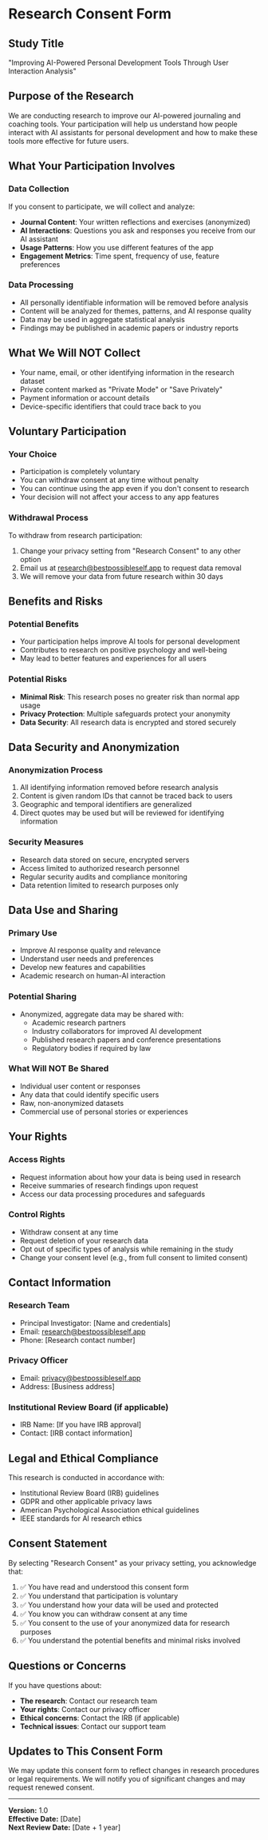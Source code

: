 # Research Consent Form

## Study Title
"Improving AI-Powered Personal Development Tools Through User Interaction Analysis"


## Purpose of the Research

We are conducting research to improve our AI-powered journaling and coaching tools. Your participation will help us understand how people interact with AI assistants for personal development and how to make these tools more effective for future users.

## What Your Participation Involves

### Data Collection
If you consent to participate, we will collect and analyze:

- **Journal Content**: Your written reflections and exercises (anonymized)
- **AI Interactions**: Questions you ask and responses you receive from our AI assistant
- **Usage Patterns**: How you use different features of the app
- **Engagement Metrics**: Time spent, frequency of use, feature preferences

### Data Processing
- All personally identifiable information will be removed before analysis
- Content will be analyzed for themes, patterns, and AI response quality
- Data may be used in aggregate statistical analysis
- Findings may be published in academic papers or industry reports

## What We Will NOT Collect

- Your name, email, or other identifying information in the research dataset
- Private content marked as "Private Mode" or "Save Privately"
- Payment information or account details
- Device-specific identifiers that could trace back to you

## Voluntary Participation

### Your Choice
- Participation is completely voluntary
- You can withdraw consent at any time without penalty
- You can continue using the app even if you don't consent to research
- Your decision will not affect your access to any app features

### Withdrawal Process
To withdraw from research participation:
1. Change your privacy setting from "Research Consent" to any other option
2. Email us at research@bestpossibleself.app to request data removal
3. We will remove your data from future research within 30 days

## Benefits and Risks

### Potential Benefits
- Your participation helps improve AI tools for personal development
- Contributes to research on positive psychology and well-being
- May lead to better features and experiences for all users

### Potential Risks
- **Minimal Risk**: This research poses no greater risk than normal app usage
- **Privacy Protection**: Multiple safeguards protect your anonymity
- **Data Security**: All research data is encrypted and stored securely

## Data Security and Anonymization

### Anonymization Process
1. All identifying information removed before research analysis
2. Content is given random IDs that cannot be traced back to users
3. Geographic and temporal identifiers are generalized
4. Direct quotes may be used but will be reviewed for identifying information

### Security Measures
- Research data stored on secure, encrypted servers
- Access limited to authorized research personnel
- Regular security audits and compliance monitoring
- Data retention limited to research purposes only

## Data Use and Sharing

### Primary Use
- Improve AI response quality and relevance
- Understand user needs and preferences
- Develop new features and capabilities
- Academic research on human-AI interaction

### Potential Sharing
- Anonymized, aggregate data may be shared with:
  - Academic research partners
  - Industry collaborators for improved AI development
  - Published research papers and conference presentations
  - Regulatory bodies if required by law

### What Will NOT Be Shared
- Individual user content or responses
- Any data that could identify specific users
- Raw, non-anonymized datasets
- Commercial use of personal stories or experiences

## Your Rights

### Access Rights
- Request information about how your data is being used in research
- Receive summaries of research findings upon request
- Access our data processing procedures and safeguards

### Control Rights
- Withdraw consent at any time
- Request deletion of your research data
- Opt out of specific types of analysis while remaining in the study
- Change your consent level (e.g., from full consent to limited consent)

## Contact Information

### Research Team
- Principal Investigator: [Name and credentials]
- Email: research@bestpossibleself.app
- Phone: [Research contact number]

### Privacy Officer
- Email: privacy@bestpossibleself.app
- Address: [Business address]

### Institutional Review Board (if applicable)
- IRB Name: [If you have IRB approval]
- Contact: [IRB contact information]

## Legal and Ethical Compliance

This research is conducted in accordance with:
- Institutional Review Board (IRB) guidelines
- GDPR and other applicable privacy laws
- American Psychological Association ethical guidelines
- IEEE standards for AI research ethics

## Consent Statement

By selecting "Research Consent" as your privacy setting, you acknowledge that:

1. ✅ You have read and understood this consent form
2. ✅ You understand that participation is voluntary
3. ✅ You understand how your data will be used and protected
4. ✅ You know you can withdraw consent at any time
5. ✅ You consent to the use of your anonymized data for research purposes
6. ✅ You understand the potential benefits and minimal risks involved

## Questions or Concerns

If you have questions about:
- **The research**: Contact our research team
- **Your rights**: Contact our privacy officer
- **Ethical concerns**: Contact the IRB (if applicable)
- **Technical issues**: Contact our support team

## Updates to This Consent Form

We may update this consent form to reflect changes in research procedures or legal requirements. We will notify you of significant changes and may request renewed consent.

---

**Version:** 1.0  
**Effective Date:** [Date]  
**Next Review Date:** [Date + 1 year]